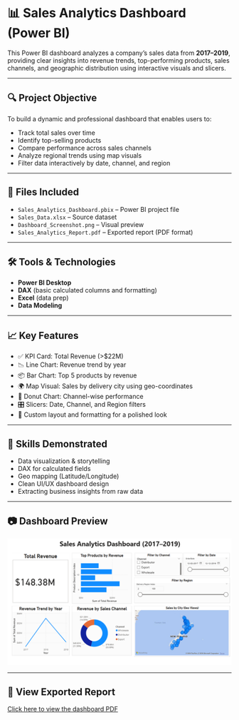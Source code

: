 # 📊 Sales Analytics Dashboard (Power BI)

This Power BI dashboard analyzes a company’s sales data from **2017–2019**, providing clear insights into revenue trends, top-performing products, sales channels, and geographic distribution using interactive visuals and slicers.

---

## 🔍 Project Objective

To build a dynamic and professional dashboard that enables users to:
- Track total sales over time
- Identify top-selling products
- Compare performance across sales channels
- Analyze regional trends using map visuals
- Filter data interactively by date, channel, and region

---

## 📁 Files Included

- `Sales_Analytics_Dashboard.pbix` – Power BI project file  
- `Sales_Data.xlsx` – Source dataset  
- `Dashboard_Screenshot.png` – Visual preview  
- `Sales_Analytics_Report.pdf` – Exported report (PDF format)

---

## 🛠️ Tools & Technologies

- **Power BI Desktop**  
- **DAX** (basic calculated columns and formatting)  
- **Excel** (data prep)  
- **Data Modeling**

---

## 📈 Key Features

- ✅ KPI Card: Total Revenue (>$22M)  
- 📉 Line Chart: Revenue trend by year  
- 📦 Bar Chart: Top 5 products by revenue  
- 🌍 Map Visual: Sales by delivery city using geo-coordinates  
- 🍩 Donut Chart: Channel-wise performance  
- 🎛️ Slicers: Date, Channel, and Region filters  
- 🎨 Custom layout and formatting for a polished look

---

## 📌 Skills Demonstrated

- Data visualization & storytelling  
- DAX for calculated fields  
- Geo mapping (Latitude/Longitude)  
- Clean UI/UX dashboard design  
- Extracting business insights from raw data

---

## 📷 Dashboard Preview

![Dashboard Preview](Dashboard_Screenshot.png)

---

## 🔗 View Exported Report

[Click here to view the dashboard PDF](Sales_Analytics_Report.pdf)
